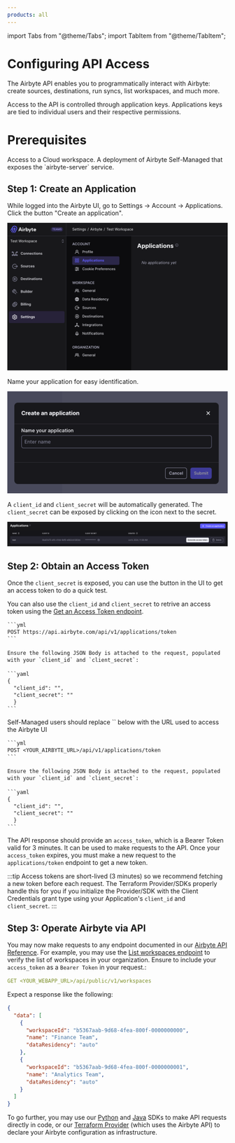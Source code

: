 ```yaml
---
products: all
---
```


import Tabs from "@theme/Tabs";
import TabItem from "@theme/TabItem";

# Configuring API Access

The Airbyte API enables you to programmatically interact with Airbyte: create sources, destinations, run syncs, list workspaces, and much more.

Access to the API is controlled through application keys. Applications keys are tied to individual users and their respective permissions. 

# Prerequisites
<Tabs groupId="cloud-hosted">
  <TabItem value="cloud" label="Cloud">
   Access to a Cloud workspace.

  </TabItem>
  <TabItem value="self-managed" label="Self-Managed">
    A deployment of Airbyte Self-Managed that exposes the `airbyte-server` service. 
  </TabItem>
</Tabs>

## Step 1: Create an Application

While logged into the Airbyte UI, go to Settings -> Account -> Applications. Click the button "Create an application". 

![Create an Application](./assets/applications-ui.png)

Name your application for easy identification.

![Name Application](./assets/applications-create.png)
 

A `client_id` and `client_secret` will be automatically generated. The `client_secret` can be exposed by clicking on the icon next to the secret.

![Get Application Client and Secret](./assets/applications-client-secret.png)

## Step 2: Obtain an Access Token

Once the `client_secret` is exposed, you can use the button in the UI to get an access token to do a quick test. 

You can also use the `client_id` and `client_secret` to retrive an access token using the [Get an Access Token endpoint](https://reference.airbyte.com/reference/createaccesstoken).


<Tabs groupId="cloud-hosted">
  <TabItem value="cloud" label="Cloud">
    
    ```yml
    POST https://api.airbyte.com/api/v1/applications/token
    ```

    Ensure the following JSON Body is attached to the request, populated with your `client_id` and `client_secret`:

    ```yaml
    { 
      "client_id": "", 
      "client_secret": "" 
      }
    ```

  </TabItem>
  <TabItem value="self-managed" label="Self-Managed">
    Self-Managed users should replace `<YOUR_AIRBYTE_URL>` below with the URL used to access the Airbyte UI

    ```yml
    POST <YOUR_AIRBYTE_URL>/api/v1/applications/token
    ```

    Ensure the following JSON Body is attached to the request, populated with your `client_id` and `client_secret`:

    ```yaml
    { 
      "client_id": "", 
      "client_secret": "" 
      }
    ```
  </TabItem>
</Tabs>

The API response should provide an `access_token`, which is a Bearer Token valid for 3 minutes. It can be used to make requests to the API. Once your `access_token` expires, you must make a new request to the `applications/token` endpoint to get a new token.

:::tip
Access tokens are short-lived (3 minutes) so we recommend fetching a new token before each request. The Terraform Provider/SDKs properly handle this for you if you initialize the Provider/SDK with the Client Credentials grant type using your Application's `client_id` and `client_secret`.
:::

## Step 3: Operate Airbyte via API

You may now make requests to any endpoint documented in our [Airbyte API Reference](https://reference.airbyte.com). For example, you may use the [List workspaces endpoint](https://reference.airbyte.com/reference/listworkspaces) to verify the list of workspaces in your organization. Ensure to include your `access_token` as a `Bearer Token` in your request.:

```yaml
GET <YOUR_WEBAPP_URL>/api/public/v1/workspaces
```

Expect a response like the following:

```json
{
  "data": [
    {
      "workspaceId": "b5367aab-9d68-4fea-800f-0000000000",
      "name": "Finance Team",
      "dataResidency": "auto"
    },
    {
      "workspaceId": "b5367aab-9d68-4fea-800f-0000000001",
      "name": "Analytics Team",
      "dataResidency": "auto"
    }
  ]
}
```

To go further, you may use our [Python](https://github.com/airbytehq/airbyte-api-python-sdk) and [Java](https://github.com/airbytehq/airbyte-api-java-sdk) SDKs to make API requests directly in code, or our [Terraform Provider](https://registry.terraform.io/providers/airbytehq/airbyte/latest) (which uses the Airbyte API) to declare your Airbyte configuration as infrastructure.
